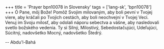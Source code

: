 +++
title = 'Prayer bpn10078 in Slovensky'
tags = ['lang-sk', 'bpn10078']
+++
Ó Pane, môj Bože! Pomôž Svojim milovaným, aby boli pevní v Tvojej viere, aby kráčali po Tvojich cestách, aby boli neochvejní v Tvojej Veci. Venuj im Svoju milosť, aby odolali náporu sebectva a vášne, aby nasledovali svetlo božského vedenia. Ty si Silný, Milostivý, Sebedostačujúci, Udeľujúci, Súcitný, nadovšetko Mocný, nadovšetko Štedrý.

-- Abdu'l-Bahá
